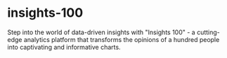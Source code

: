 # insights-100
Step into the world of data-driven insights with "Insights 100" - a cutting-edge analytics platform that transforms the opinions of a hundred people into captivating and informative charts.
